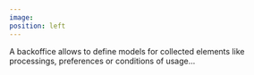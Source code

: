 ```yaml
---
image: 
position: left
---
```


A backoffice allows to define models for collected elements like processings, preferences or conditions of usage...